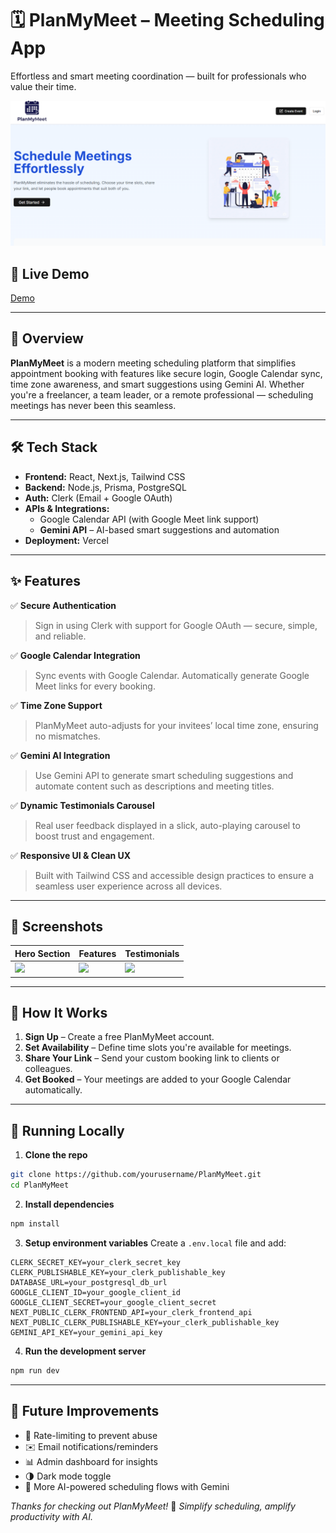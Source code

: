 
# 🗓️ PlanMyMeet – Meeting Scheduling App

Effortless and smart meeting coordination — built for professionals who value their time.

![PlanMyMeet Banner](./public/planmymeet-banner.png) <!-- Replace with actual image path or URL -->

## 🚀 Live Demo
[Demo](https://plan-my-meet.vercel.app) <!-- Replace with your actual deployment URL -->

---

## 📌 Overview

**PlanMyMeet** is a modern meeting scheduling platform that simplifies appointment booking with features like secure login, Google Calendar sync, time zone awareness, and smart suggestions using Gemini AI. Whether you're a freelancer, a team leader, or a remote professional — scheduling meetings has never been this seamless.

---

## 🛠️ Tech Stack

- **Frontend:** React, Next.js, Tailwind CSS  
- **Backend:** Node.js, Prisma, PostgreSQL  
- **Auth:** Clerk (Email + Google OAuth)  
- **APIs & Integrations:**  
  - Google Calendar API (with Google Meet link support)  
  - **Gemini API** – AI-based smart suggestions and automation  
- **Deployment:** Vercel  

---

## ✨ Features

✅ **Secure Authentication**  
> Sign in using Clerk with support for Google OAuth — secure, simple, and reliable.

✅ **Google Calendar Integration**  
> Sync events with Google Calendar. Automatically generate Google Meet links for every booking.

✅ **Time Zone Support**  
> PlanMyMeet auto-adjusts for your invitees’ local time zone, ensuring no mismatches.

✅ **Gemini AI Integration**  
> Use Gemini API to generate smart scheduling suggestions and automate content such as descriptions and meeting titles.

✅ **Dynamic Testimonials Carousel**  
> Real user feedback displayed in a slick, auto-playing carousel to boost trust and engagement.

✅ **Responsive UI & Clean UX**  
> Built with Tailwind CSS and accessible design practices to ensure a seamless user experience across all devices.

---

## 📸 Screenshots

<!-- Replace image paths with actual screenshots -->
| Hero Section | Features | Testimonials |
|--------------|----------|--------------|
| ![](./public/screens/hero.png) | ![](./public/screens/features.png) | ![](./public/screens/testimonials.png) |

---

## 🧠 How It Works

1. **Sign Up** – Create a free PlanMyMeet account.
2. **Set Availability** – Define time slots you're available for meetings.
3. **Share Your Link** – Send your custom booking link to clients or colleagues.
4. **Get Booked** – Your meetings are added to your Google Calendar automatically.

---

## 🧪 Running Locally

1. **Clone the repo**
```bash
git clone https://github.com/yourusername/PlanMyMeet.git
cd PlanMyMeet
````

2. **Install dependencies**

```bash
npm install
```

3. **Setup environment variables**
   Create a `.env.local` file and add:

```env
CLERK_SECRET_KEY=your_clerk_secret_key
CLERK_PUBLISHABLE_KEY=your_clerk_publishable_key
DATABASE_URL=your_postgresql_db_url
GOOGLE_CLIENT_ID=your_google_client_id
GOOGLE_CLIENT_SECRET=your_google_client_secret
NEXT_PUBLIC_CLERK_FRONTEND_API=your_clerk_frontend_api
NEXT_PUBLIC_CLERK_PUBLISHABLE_KEY=your_clerk_publishable_key
GEMINI_API_KEY=your_gemini_api_key
```

4. **Run the development server**

```bash
npm run dev
```

---

## 📅 Future Improvements

* 🛑 Rate-limiting to prevent abuse
* ✉️ Email notifications/reminders
* 📊 Admin dashboard for insights
* 🌗 Dark mode toggle
* 🧠 More AI-powered scheduling flows with Gemini


*Thanks for checking out PlanMyMeet!* 🎉
*Simplify scheduling, amplify productivity with AI.*
